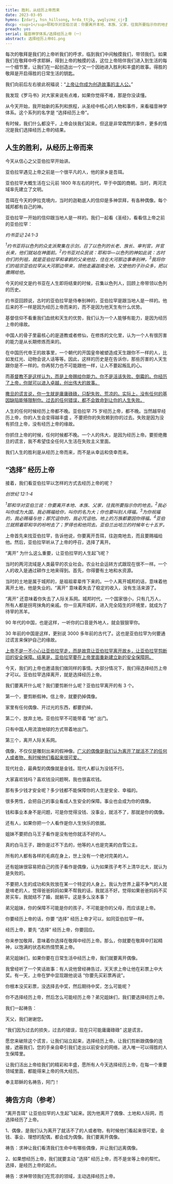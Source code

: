 ```yaml
---
title: 胜利，从经历上帝而来
date: 2023-03-05
hymns: [zdarj, hsn_hillsong, hrda_ttjb, ywglyzmz_cjr]
dscp: <sup>1</sup>耶和华对亚伯兰说：你要离开本地、本族、父家，往我所要指示你的地去。<sup>2</sup>我必叫你成为大国。我必赐福给你，叫你的名为大；你也要叫别人得福。<sup>3</sup>为你祝福的，我必赐福与他；那咒诅你的，我必咒诅他。地上的万族都要因你得福。<sup>4</sup>亚伯兰就照着耶和华的吩咐去了；罗得也和他同去。亚伯兰出哈兰的时候年七十五岁。<br><br>创世纪 12:1-4
preach: yes
serial: 福音神学体系/选择经历上帝（一）
abstract: 选择经历上帝01.png
---
```


每次的敬拜是我们的上帝听我们的呼求，临到我们中间触摸我们，带领我们。如果我们在敬拜中呼求耶稣，得到上帝的触摸的话，这位上帝陪伴我们进入到生活的每一个细节里，让我们在一起创造出一个又一个因祂进入胜利和丰盛的故事。得胜的敬拜是开启得胜的日常生活的钥匙。

我们向前后左右彼此祝福说：“<u>上帝让你成为创造故事的主人公。</u>”

我发现《罗马书》对大家来说有点难，如果你觉得不难，那是你没读懂。

从今天开始，我开始新的系列和旅程，从圣经中核心的人物和事件，来看福音神学体系。这个系列的名字是 “选择经历上帝”。

有时候，我们什么都没干，上帝会扶我们起来。但这是非常偶然的事件，更多的情况是我们选择经历上帝的结果。

## 人生的胜利，从经历上帝而来


今天从信心之父亚伯拉罕开始讲。

亚伯拉罕遇见上帝之前是一个很平凡的人，他的家乡是吾珥。

亚伯拉罕大概生活在公元前 1800 年左右的时代，早于中国的商朝。当时，两河流域率先建立了文明。

吾珥在今天的伊拉克境内，当时的迦勒底人的信仰是多神崇拜，有各种偶像。每个城邦都有自己的神。

亚伯拉罕一开始的信仰跟当地人是一样的。我们一起看《圣经》，看看信上帝之前的亚伯拉罕：

*约书亚记 24:1-3*

*<sup>1</sup>约书亚将以色列的众支派聚集在示剑，召了以色列的长老、族长、审判官，并官长来，他们就站在神面前。<sup>2</sup>约书亚对众民说：耶和华―以色列的神如此说：古时你们的列祖，就是亚伯拉罕和拿鹤的父亲他拉，住在大河那边事奉别神，<sup>3</sup>我将你们的祖宗亚伯拉罕从大河那边带来，领他走遍迦南全地，又使他的子孙众多，把以撒赐给他。*

今天的经文是约书亚在人生即将结束的时候，召集以色列人，回顾上帝带领以色列的历史。

约书亚回顾说，古时的亚伯拉罕是侍奉别神的，亚伯拉罕是跟当地人是一样的。他后来的不一样是因为经历上帝而来的，而不是因为他天生有什么优势。

基督信仰不看重我们血统和天生的优势，我们认为一个人能够有能力，是因为经历上帝的缘故。

中国人的骨子里最核心的是道教或者修仙，在修炼的文化里，认为一个人有很厉害的能力是从长期修炼而来的。

在中国历代帝王的故事里，一个朝代的开国皇帝被塑造成天生跟你不一样的人，比如发红光、动物会说人话等等。因此，这样的历史是在告诉你，那些厉害的人天生跟你是不一样的。你再努力也不可能跟他一样，让人不要起叛乱的心。

而<u>基督教不是这样认为，而是上帝赐给你能力。你不是活该失败、倒霉的。你经历了上帝，你就可以进入卓越，创出伟大的故事。</u>

<u>撒旦的谎言说，你一生就是庸庸碌碌，只配失败、荒凉的。实际上，没有任何的基因缺陷能够限制你。过去的任何错误，都不会致命到让你的人生失败。</u>

人生的任何时候经历上帝都不晚。亚伯拉罕 75 岁经历上帝，都不晚。当然越早经历上帝，你的人生会变得越丰盛 。不要把你的失败赖到你的过去。失败是因为没有抓住上帝，没有经历上帝的缘故。

你抓住上帝的时候，任何时候都不晚。一个人的伟大，是因为经历上帝。要拒绝撒旦的谎言，我不希望佳全任何人生活在失败主义里面。

我们人生的胜利是从经历上帝而来，而不是从幸运和侥幸而来。

## “选择” 经历上帝

接着，我们看亚伯拉罕以怎样的方式去经历上帝的呢？

*创世纪 12:1-4*

*<sup>1</sup>耶和华对亚伯兰说：你要离开本地、本族、父家，往我所要指示你的地去。<sup>2</sup>我必叫你成为大国。我必赐福给你，叫你的名为大；你也要叫别人得福。<sup>3</sup>为你祝福的，我必赐福与他；那咒诅你的，我必咒诅他。地上的万族都要因你得福。<sup>4</sup>亚伯兰就照着耶和华的吩咐去了；罗得也和他同去。亚伯兰出哈兰的时候年七十五岁。*

上帝首先来找亚伯拉罕，告诉他说，你要离开吾珥，往迦南地去，而且要赐福给他。然后，亚伯拉罕听从了上帝的呼召，选择了离开。

“离开” 为什么这么重要，让亚伯拉罕的人生起飞呢？

当时的两河流域是人类最早的农业社会。农业社会运转方式跟现在很不一样。一个人的收入是通过耕作土地来得到。首先，你得要有土地和水资源。

当时的土地是属于城邦的，是祖祖辈辈传下来的。一个人离开城邦的话，意味着他离开土地，他是失业的。“离开” 意味着失去了稳定的收入，没有生活来源了。

“离开” 还意味着你失去了人际关系网。城邦时代，一个国家很小，只有几万人，所有人都是拐弯抹角的亲戚。你一旦离开城邦，进入完全陌生的环境里，就成为了待宰的羔羊。

90 年代的中国，也是这样，一听你的口音是外地人，就会狠狠宰你。

30 年前的中国是这样，更别说 3000 多年前的古代了。这也是亚伯拉罕为何要通过谎言来保护自己的缘故。

<u>上帝不是一不小心让亚伯拉罕走，而是故意让亚伯拉罕离开故乡，让亚伯拉罕剪断旧的安全保障。结果是，亚伯拉罕要在上帝里面重新建立新的安全保障网。</u>

今天，我们的上帝也邀请我们做同样的事情。大部分情况下，我们得选择经历上帝才可以。亚伯拉罕选择离开，就是选择经历上帝。

我们要离开什么呢？我们要剪断什么呢？亚伯拉罕离开的有 3 个。

第一个，要剪断假神。信上帝，就要扔掉偶像。

家里有任何偶像、开过光的东西，都要扔掉。

第二个，放弃土地。亚伯拉罕不可能带着 “地” 出门。

只有中国人用流浪地球的方式带着地出门。

第三个，离开人际关系网。

偶像，不仅仅是雕刻出来的假神像。<u>广义的偶像是我们认为离开了就活不了的任何人或者物，有时候他们看起来很可爱。</u>

现代社会，最典型的偶像就是金钱。现代人都认为没钱不行。

大家喜欢钱吗？喜欢钱没问题啊，我也很喜欢钱。

那有多少钱才安全呢？多少钱都不能保障你的人生是安全、幸福的。

很多男性，会把自己的事业看成人生安全的保障。事业也会成为你的偶像。

钱和事业本身不是问题，可是你觉得没钱、没事业，就活不了，那就是你的偶像。

还有人，如果你把一个人看作是你人生快乐的依据。

姐妹不要把白马王子看作是没有他你就活不好的人。

真的白马王子，跟你是过不下去的，他等的人也是完美的白雪公主。

所有的人都有各样的毛病在身上，世上没有一个绝对完美的人。

还有姐妹很容易把自己的孩子看作是偶像，认为如果孩子考不上清华北大，就认为是失败的。

不要把人生的成功和失败放在某一个特定的人身上。我认为世界上最不争气的人就是啃老的人，觉得爸爸妈妈如果不帮我的话，我就活不好。觉得如果爸爸妈妈不买房买车，我就结不了婚，就躺平。这是多么没本事？

弟兄姐妹，你的保障不可能是你的孩子，不可能是你的父母，而应该是上帝。

你要经历上帝的话，你要 “选择” 经历上帝才可以，如同亚伯拉罕一样。

经历上帝，要先 “选择” 经历上帝，你要回应。

你来参加敬拜，意味着你选择在敬拜中经历上帝。那么，你就要在敬拜中打起精神，以饱满的状态和热情赞美上帝。

弟兄姐妹们，如果你要在日常生活中经历上帝，我们就要离开偶像。

我曾经听了一个笑话故事：有人说他曾经祷告过，天天求上帝让他在彩票上中大奖。有一天，上帝在梦中显现跟他说话 “你要先买彩票再说”。

你根本没买彩票，没选择去中奖，然后期待中奖，怎么可能呢？

你不选择经历上帝，然后怎么可能经历上帝？弟兄姐妹们，我们要选择经历上帝。

我们一起祷告：

天父，我们谢谢您。

“我们因为过去的损失，过去的错误，现在只可能庸庸碌碌” 这是谎言。

愿您来破除这个谎言，让我们站立起来，选择经历上帝。让我们剪断跟偶像的连接，遮蔽我们，您的手亲自牵引我们走出以前安全的网络，进入唯一可以得胜的人生保障里。

让我们活出上帝给我们的精彩和丰盛，愿所有人今天选择经历上帝，在每一个重要领域里面，都能得来上帝的伟大经历。

奉主耶稣的名祷告，阿门！	

## 祷告方向（参考）

“离开吾珥” 让亚伯拉罕的人生起飞起来。因为他离开了偶像、土地和人际网，而选择经历了上帝。

1、偶像，是我们认为离开了就活不了的人或者物，有时候他们看起来很可爱。金钱、事业、理想的配偶，都会成为偶像。我们要离开偶像。

祷告：求神让我们看清我们生命中有哪些偶像，并让我们远离偶像。

2、如果想经历上帝，我们就要主动 “选择” 经历上帝，而不是坐等上帝的帮忙。选择，是经历上帝的起点。

祷告：求神带领我们在荒凉的领域，主动选择经历上帝。
